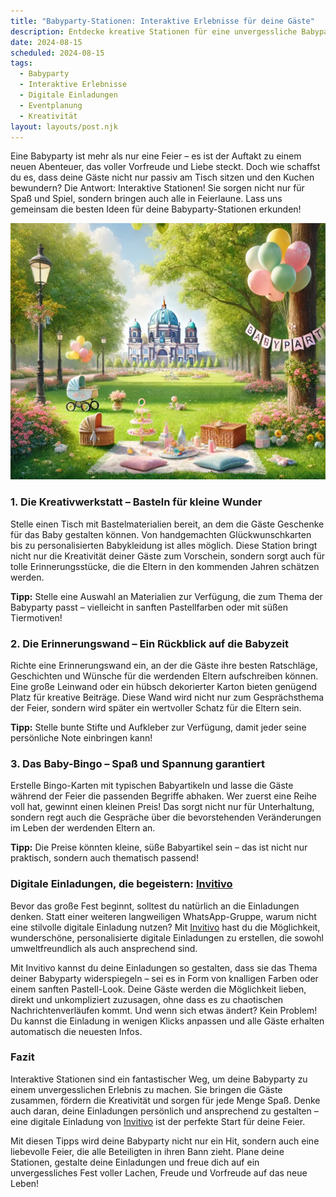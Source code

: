 ```yaml
---
title: "Babyparty-Stationen: Interaktive Erlebnisse für deine Gäste"
description: Entdecke kreative Stationen für eine unvergessliche Babyparty, die deine Gäste aktiv einbeziehen und für Unterhaltung sorgen – inklusive Tipps für persönliche digitale Einladungen.
date: 2024-08-15
scheduled: 2024-08-15
tags:
  - Babyparty
  - Interaktive Erlebnisse
  - Digitale Einladungen
  - Eventplanung
  - Kreativität
layout: layouts/post.njk
---
```


Eine Babyparty ist mehr als nur eine Feier – es ist der Auftakt zu einem neuen Abenteuer, das voller Vorfreude und Liebe steckt. Doch wie schaffst du es, dass deine Gäste nicht nur passiv am Tisch sitzen und den Kuchen bewundern? Die Antwort: Interaktive Stationen! Sie sorgen nicht nur für Spaß und Spiel, sondern bringen auch alle in Feierlaune. Lass uns gemeinsam die besten Ideen für deine Babyparty-Stationen erkunden!

![Babyparty-Stationen](/img/picnic-park.webp)

### 1. **Die Kreativwerkstatt – Basteln für kleine Wunder**

Stelle einen Tisch mit Bastelmaterialien bereit, an dem die Gäste Geschenke für das Baby gestalten können. Von handgemachten Glückwunschkarten bis zu personalisierten Babykleidung ist alles möglich. Diese Station bringt nicht nur die Kreativität deiner Gäste zum Vorschein, sondern sorgt auch für tolle Erinnerungsstücke, die die Eltern in den kommenden Jahren schätzen werden.

**Tipp:** Stelle eine Auswahl an Materialien zur Verfügung, die zum Thema der Babyparty passt – vielleicht in sanften Pastellfarben oder mit süßen Tiermotiven!

### 2. **Die Erinnerungswand – Ein Rückblick auf die Babyzeit**

Richte eine Erinnerungswand ein, an der die Gäste ihre besten Ratschläge, Geschichten und Wünsche für die werdenden Eltern aufschreiben können. Eine große Leinwand oder ein hübsch dekorierter Karton bieten genügend Platz für kreative Beiträge. Diese Wand wird nicht nur zum Gesprächsthema der Feier, sondern wird später ein wertvoller Schatz für die Eltern sein.

**Tipp:** Stelle bunte Stifte und Aufkleber zur Verfügung, damit jeder seine persönliche Note einbringen kann!

### 3. **Das Baby-Bingo – Spaß und Spannung garantiert**

Erstelle Bingo-Karten mit typischen Babyartikeln und lasse die Gäste während der Feier die passenden Begriffe abhaken. Wer zuerst eine Reihe voll hat, gewinnt einen kleinen Preis! Das sorgt nicht nur für Unterhaltung, sondern regt auch die Gespräche über die bevorstehenden Veränderungen im Leben der werdenden Eltern an.

**Tipp:** Die Preise könnten kleine, süße Babyartikel sein – das ist nicht nur praktisch, sondern auch thematisch passend!

### **Digitale Einladungen, die begeistern: [Invitivo](https://invitivo.com/create)**

Bevor das große Fest beginnt, solltest du natürlich an die Einladungen denken. Statt einer weiteren langweiligen WhatsApp-Gruppe, warum nicht eine stilvolle digitale Einladung nutzen? Mit [Invitivo](https://invitivo.com/) hast du die Möglichkeit, wunderschöne, personalisierte digitale Einladungen zu erstellen, die sowohl umweltfreundlich als auch ansprechend sind.

Mit Invitivo kannst du deine Einladungen so gestalten, dass sie das Thema deiner Babyparty widerspiegeln – sei es in Form von knalligen Farben oder einem sanften Pastell-Look. Deine Gäste werden die Möglichkeit lieben, direkt und unkompliziert zuzusagen, ohne dass es zu chaotischen Nachrichtenverläufen kommt. Und wenn sich etwas ändert? Kein Problem! Du kannst die Einladung in wenigen Klicks anpassen und alle Gäste erhalten automatisch die neuesten Infos.

### **Fazit**

Interaktive Stationen sind ein fantastischer Weg, um deine Babyparty zu einem unvergesslichen Erlebnis zu machen. Sie bringen die Gäste zusammen, fördern die Kreativität und sorgen für jede Menge Spaß. Denke auch daran, deine Einladungen persönlich und ansprechend zu gestalten – eine digitale Einladung von [Invitivo](https://invitivo.com/) ist der perfekte Start für deine Feier.

Mit diesen Tipps wird deine Babyparty nicht nur ein Hit, sondern auch eine liebevolle Feier, die alle Beteiligten in ihren Bann zieht. Plane deine Stationen, gestalte deine Einladungen und freue dich auf ein unvergessliches Fest voller Lachen, Freude und Vorfreude auf das neue Leben!
